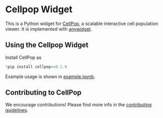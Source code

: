 # Cellpop Widget
This is a Python widget for [CellPop](https://github.com/hms-dbmi/cellpop/), a scalable interactive cell population viewer. It is implemented with [anywidget](https://github.com/manzt/anywidget/). 

## Using the Cellpop Widget
Install CellPop as 
```python
!pip install cellpop==0.1.0
```

Example usage is shown in [example.ipynb](./example.ipynb).

## Contributing to CellPop
We encourage contributions! Please find more info in the [contributing guidelines](./CONTRIBUTING.md).